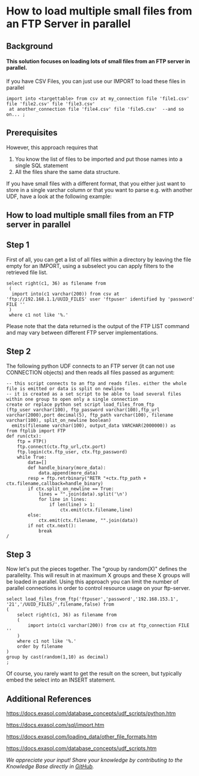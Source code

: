 # How to load multiple small files from an FTP Server in parallel 
## Background

#### This solution focuses on loading lots of small files from an FTP server in parallel.

If you have CSV Files, you can just use our IMPORT to load these files in parallel 


```"code-sql"
import into <targettable> from csv at my_connection file 'file1.csv' file 'file2.csv' file 'file3.csv' 
 at another_connection file 'file4.csv' file 'file5.csv'  --and so on... ; 
```
## Prerequisites

However, this approach requires that

1. You know the list of files to be imported and put those names into a single SQL statement
2. All the files share the same data structure.

If you have small files with a different format, that you either just want to store in a single varchar column or that you want to parse e.g. with another UDF, have a look at the following example:

## How to load multiple small files from an FTP server in parallel

## Step 1

First of all, you can get a list of all files within a directory by leaving the file empty for an IMPORT, using a subselect you can apply filters to the retrieved file list.


```"code-sql"
select right(c1, 36) as filename from 
 (     
  import into(c1 varchar(200)) from csv at 'ftp://192.168.1.1/UUID_FILES' user 'ftpuser' identified by 'password' FILE '' 
 ) 
 where c1 not like '%.' 
```
Please note that the data returned is the output of the FTP LIST command and may vary between different FTP server implementations.

## Step 2

The following python UDF connects to an FTP server (it can not use CONNECTION objects) and then reads all files passed as argument:


```"code-sql"
-- this script connects to an ftp and reads files. either the whole file is emitted or data is split on newlines
-- it is created as a set script to be able to load several files within one group to open only a single connection
create or replace python set script load_files_from_ftp
(ftp_user varchar(100), ftp_password varchar(100),ftp_url varchar(2000),port decimal(5), ftp_path varchar(100), filename varchar(100), split_on_newline boolean)
  emits(filename varchar(100), output_data VARCHAR(2000000)) as
from ftplib import FTP
def run(ctx):
	ftp = FTP()
	ftp.connect(ctx.ftp_url,ctx.port)
	ftp.login(ctx.ftp_user, ctx.ftp_password)
	while True:
		data=[]
		def handle_binary(more_data):
			data.append(more_data)
		resp = ftp.retrbinary("RETR "+ctx.ftp_path + ctx.filename,callback=handle_binary)
		if ctx.split_on_newline == True:
			lines = "".join(data).split('\n')
			for line in lines:
				if len(line) > 1:
					ctx.emit(ctx.filename,line)
		else:
			ctx.emit(ctx.filename, "".join(data))
		if not ctx.next():
			break		
/
```
## Step 3

Now let's put the pieces together. The "group by random(X)" defines the parallelity. This will result in at maximum X groups and these X groups will be loaded in parallel. Using this approach you can limit the number of parallel connections in order to control resource usage on your ftp-server.


```"code-sql"
select load_files_from_ftp('ftpuser','password','192.168.153.1', '21','/UUID_FILES/',filename,false) from 
(
	select right(c1, 36) as filename from
	(
		import into(c1 varchar(200)) from csv at ftp_connection FILE ''
	)
	where c1 not like '%.'
	order by filename
)
group by cast(random(1,10) as decimal)
;
```
Of course, you rarely want to get the result on the screen, but typically embed the select into an INSERT statement.

## Additional References

<https://docs.exasol.com/database_concepts/udf_scripts/python.htm>

<https://docs.exasol.com/sql/import.htm>

<https://docs.exasol.com/loading_data/other_file_formats.htm>

<https://docs.exasol.com/database_concepts/udf_scripts.htm>

*We appreciate your input! Share your knowledge by contributing to the Knowledge Base directly in [GitHub](https://github.com/exasol/public-knowledgebase).* 